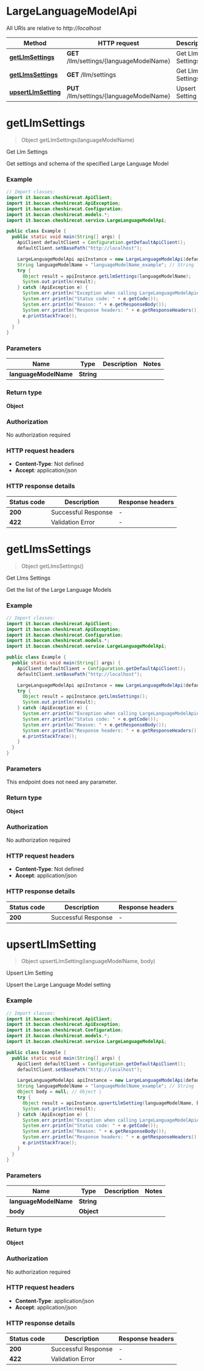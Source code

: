 # LargeLanguageModelApi

All URIs are relative to *http://localhost*

| Method | HTTP request | Description |
|------------- | ------------- | -------------|
| [**getLlmSettings**](LargeLanguageModelApi.md#getLlmSettings) | **GET** /llm/settings/{languageModelName} | Get Llm Settings |
| [**getLlmsSettings**](LargeLanguageModelApi.md#getLlmsSettings) | **GET** /llm/settings | Get Llms Settings |
| [**upsertLlmSetting**](LargeLanguageModelApi.md#upsertLlmSetting) | **PUT** /llm/settings/{languageModelName} | Upsert Llm Setting |


<a id="getLlmSettings"></a>
# **getLlmSettings**
> Object getLlmSettings(languageModelName)

Get Llm Settings

Get settings and schema of the specified Large Language Model

### Example
```java
// Import classes:
import it.baccan.cheshirecat.ApiClient;
import it.baccan.cheshirecat.ApiException;
import it.baccan.cheshirecat.Configuration;
import it.baccan.cheshirecat.models.*;
import it.baccan.cheshirecat.service.LargeLanguageModelApi;

public class Example {
  public static void main(String[] args) {
    ApiClient defaultClient = Configuration.getDefaultApiClient();
    defaultClient.setBasePath("http://localhost");

    LargeLanguageModelApi apiInstance = new LargeLanguageModelApi(defaultClient);
    String languageModelName = "languageModelName_example"; // String | 
    try {
      Object result = apiInstance.getLlmSettings(languageModelName);
      System.out.println(result);
    } catch (ApiException e) {
      System.err.println("Exception when calling LargeLanguageModelApi#getLlmSettings");
      System.err.println("Status code: " + e.getCode());
      System.err.println("Reason: " + e.getResponseBody());
      System.err.println("Response headers: " + e.getResponseHeaders());
      e.printStackTrace();
    }
  }
}
```

### Parameters

| Name | Type | Description  | Notes |
|------------- | ------------- | ------------- | -------------|
| **languageModelName** | **String**|  | |

### Return type

**Object**

### Authorization

No authorization required

### HTTP request headers

 - **Content-Type**: Not defined
 - **Accept**: application/json

### HTTP response details
| Status code | Description | Response headers |
|-------------|-------------|------------------|
| **200** | Successful Response |  -  |
| **422** | Validation Error |  -  |

<a id="getLlmsSettings"></a>
# **getLlmsSettings**
> Object getLlmsSettings()

Get Llms Settings

Get the list of the Large Language Models

### Example
```java
// Import classes:
import it.baccan.cheshirecat.ApiClient;
import it.baccan.cheshirecat.ApiException;
import it.baccan.cheshirecat.Configuration;
import it.baccan.cheshirecat.models.*;
import it.baccan.cheshirecat.service.LargeLanguageModelApi;

public class Example {
  public static void main(String[] args) {
    ApiClient defaultClient = Configuration.getDefaultApiClient();
    defaultClient.setBasePath("http://localhost");

    LargeLanguageModelApi apiInstance = new LargeLanguageModelApi(defaultClient);
    try {
      Object result = apiInstance.getLlmsSettings();
      System.out.println(result);
    } catch (ApiException e) {
      System.err.println("Exception when calling LargeLanguageModelApi#getLlmsSettings");
      System.err.println("Status code: " + e.getCode());
      System.err.println("Reason: " + e.getResponseBody());
      System.err.println("Response headers: " + e.getResponseHeaders());
      e.printStackTrace();
    }
  }
}
```

### Parameters
This endpoint does not need any parameter.

### Return type

**Object**

### Authorization

No authorization required

### HTTP request headers

 - **Content-Type**: Not defined
 - **Accept**: application/json

### HTTP response details
| Status code | Description | Response headers |
|-------------|-------------|------------------|
| **200** | Successful Response |  -  |

<a id="upsertLlmSetting"></a>
# **upsertLlmSetting**
> Object upsertLlmSetting(languageModelName, body)

Upsert Llm Setting

Upsert the Large Language Model setting

### Example
```java
// Import classes:
import it.baccan.cheshirecat.ApiClient;
import it.baccan.cheshirecat.ApiException;
import it.baccan.cheshirecat.Configuration;
import it.baccan.cheshirecat.models.*;
import it.baccan.cheshirecat.service.LargeLanguageModelApi;

public class Example {
  public static void main(String[] args) {
    ApiClient defaultClient = Configuration.getDefaultApiClient();
    defaultClient.setBasePath("http://localhost");

    LargeLanguageModelApi apiInstance = new LargeLanguageModelApi(defaultClient);
    String languageModelName = "languageModelName_example"; // String | 
    Object body = null; // Object | 
    try {
      Object result = apiInstance.upsertLlmSetting(languageModelName, body);
      System.out.println(result);
    } catch (ApiException e) {
      System.err.println("Exception when calling LargeLanguageModelApi#upsertLlmSetting");
      System.err.println("Status code: " + e.getCode());
      System.err.println("Reason: " + e.getResponseBody());
      System.err.println("Response headers: " + e.getResponseHeaders());
      e.printStackTrace();
    }
  }
}
```

### Parameters

| Name | Type | Description  | Notes |
|------------- | ------------- | ------------- | -------------|
| **languageModelName** | **String**|  | |
| **body** | **Object**|  | |

### Return type

**Object**

### Authorization

No authorization required

### HTTP request headers

 - **Content-Type**: application/json
 - **Accept**: application/json

### HTTP response details
| Status code | Description | Response headers |
|-------------|-------------|------------------|
| **200** | Successful Response |  -  |
| **422** | Validation Error |  -  |

